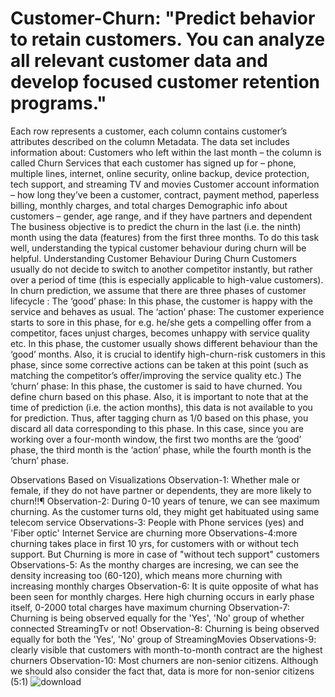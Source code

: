 # Customer-Churn: "Predict behavior to retain customers. You can analyze all relevant customer data and develop focused customer retention programs."
Each row represents a customer, each column contains customer’s attributes described on the column Metadata.  The data set includes information about:  Customers who left within the last month – the column is called Churn Services that each customer has signed up for – phone, multiple lines, internet, online security, online backup, device protection, tech support, and streaming TV and movies Customer account information – how long they’ve been a customer, contract, payment method, paperless billing, monthly charges, and total charges Demographic info about customers – gender, age range, and if they have partners and dependent
The business objective is to predict the churn in the last (i.e. the ninth) month using the data (features) from the first three months. To do this task well, understanding the typical customer behaviour during churn will be helpful.
Understanding Customer Behaviour During Churn Customers usually do not decide to switch to another competitor instantly, but rather over a period of time (this is especially applicable to high-value customers). In churn prediction, we assume that there are three phases of customer lifecycle :
The ‘good’ phase: In this phase, the customer is happy with the service and behaves as usual.
The ‘action’ phase: The customer experience starts to sore in this phase, for e.g. he/she gets a compelling offer from a competitor, faces unjust charges, becomes unhappy with service quality etc. In this phase, the customer usually shows different behaviour than the ‘good’ months. Also, it is crucial to identify high-churn-risk customers in this phase, since some corrective actions can be taken at this point (such as matching the competitor’s offer/improving the service quality etc.)
The ‘churn’ phase: In this phase, the customer is said to have churned. You define churn based on this phase. Also, it is important to note that at the time of prediction (i.e. the action months), this data is not available to you for prediction. Thus, after tagging churn as 1/0 based on this phase, you discard all data corresponding to this phase.
In this case, since you are working over a four-month window, the first two months are the ‘good’ phase, the third month is the ‘action’ phase, while the fourth month is the ‘churn’ phase.


Observations Based on Visualizations
Observation-1: Whether male or female, if they do not have partner or dependents, they are more likely to churn!!¶
Observation-2: During 0-10 years of tenure, we can see maximum churning. As the customer turns old, they might get habituated using same telecom service
Observations-3: People with Phone services (yes) and 'Fiber optic' Internet Service are churning more
Observations-4:more churning takes place in first 10 yrs, for customers with or without tech support. But Churning is more in case of "without tech support" customers
Observations-5: As the monthy charges are incresing, we can see the density increasing too (60-120), which means more churning with increasing monthly charges
Observation-6: It is quite opposite of what has been seen for monthly charges. Here high churning occurs in early phase itself, 0-2000 total charges have maximum churning
Observation-7: Churning is being observed equally for the 'Yes', 'No' group of whether connected StreamingTv or not!
Observation-8: Churning is being observed equally for both the 'Yes', 'No' group of StreamingMovies
Observations-9: clearly visible that customers with month-to-month contract are the highest churners
Observation-10: Most churners are non-senior citizens. Although we should also consider the fact that, data is more for non-senior citizens (5:1)
![download](https://user-images.githubusercontent.com/68055586/137069256-15316626-0320-4249-867a-878a15484520.png)
